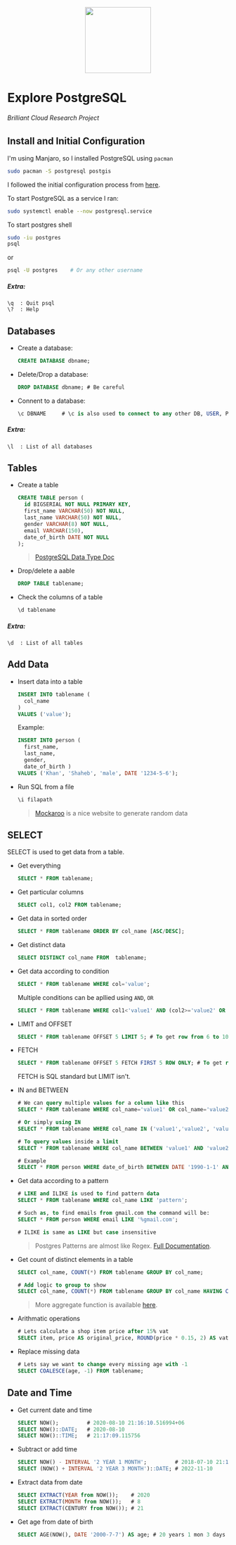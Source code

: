 <p align="center"><a href="https://www.postgresql.org/">
<img align="center" width="150" src="https://www.postgresql.org/media/img/about/press/elephant.png">
</a></p>

# Explore PostgreSQL

###### Brilliant Cloud Research Project

## Install and Initial Configuration

I'm using Manjaro, so I installed PostgreSQL using `pacman`

```sh
sudo pacman -S postgresql postgis
```

I followed the initial configuration process from [here](https://wiki.archlinux.org/index.php/PostgreSQL#Initial_configuration).

To start PostgreSQL as a service I ran:

```sh
sudo systemctl enable --now postgresql.service
```

To start postgres shell

```sh
sudo -iu postgres
psql
```

or

```sh
psql -U postgres    # Or any other username
```

##### Extra:

```
\q  : Quit psql
\?  : Help
```

## Databases

- Create a database:
  ```sql
  CREATE DATABASE dbname;
  ```
- Delete/Drop a database:
  ```sql
  DROP DATABASE dbname; # Be careful
  ```
- Connent to a database:
  ```sql
  \c DBNAME     # \c is also used to connect to any other DB, USER, PORT or HOST
  ```

##### Extra:

```
\l  : List of all databases
```

## Tables

- Create a table

  ```sql
  CREATE TABLE person (
    id BIGSERIAL NOT NULL PRIMARY KEY,
    first_name VARCHAR(50) NOT NULL,
    last_name VARCHAR(50) NOT NULL,
    gender VARCHAR(8) NOT NULL,
    email VARCHAR(150),
    date_of_birth DATE NOT NULL
  );
  ```

  > [PostgreSQL Data Type Doc](https://www.postgresql.org/docs/12/datatype.html)

- Drop/delete a aable

  ```sql
  DROP TABLE tablename;
  ```

- Check the columns of a table
  ```sql
  \d tablename
  ```

##### Extra:

```
\d  : List of all tables
```

## Add Data

- Insert data into a table

  ```sql
  INSERT INTO tablename (
    col_name
  )
  VALUES ('value');
  ```

  Example:

  ```sql
  INSERT INTO person (
    first_name,
    last_name,
    gender,
    date_of_birth )
  VALUES ('Khan', 'Shaheb', 'male', DATE '1234-5-6');
  ```

- Run SQL from a file

  ```sql
  \i filapath
  ```

  > [Mockaroo](https://www.mockaroo.com/) is a nice website to generate random data

## SELECT

SELECT is used to get data from a table.

- Get everything

  ```sql
  SELECT * FROM tablename;
  ```

- Get particular columns

  ```sql
  SELECT col1, col2 FROM tablename;
  ```

- Get data in sorted order

  ```sql
  SELECT * FROM tablename ORDER BY col_name [ASC/DESC];
  ```

- Get distinct data

  ```sql
  SELECT DISTINCT col_name FROM  tablename;
  ```

- Get data according to condition

  ```sql
  SELECT * FROM tablename WHERE col='value';
  ```

  Multiple conditions can be apllied using `AND`, `OR`

  ```sql
  SELECT * FROM tablename WHERE col1<'value1' AND (col2>='value2' OR col3<>'value3'); # <> is the not equal operator
  ```

- LIMIT and OFFSET

  ```sql
  SELECT * FROM tablename OFFSET 5 LIMIT 5; # To get row from 6 to 10
  ```

- FETCH

  ```sql
  SELECT * FROM tablename OFFSET 5 FETCH FIRST 5 ROW ONLY; # To get row from 6 to 10
  ```

  FETCH is SQL standard but LIMIT isn't.

- IN and BETWEEN

  ```sql
  # We can query multiple values for a column like this
  SELECT * FROM tablename WHERE col_name='value1' OR col_name='value2' OR col_name='value3';

  # Or simply using IN
  SELECT * FROM tablename WHERE col_name IN ('value1','value2', 'value3');

  # To query values inside a limit
  SELECT * FROM tablename WHERE col_name BETWEEN 'value1' AND 'value2';

  # Example
  SELECT * FROM person WHERE date_of_birth BETWEEN DATE '1990-1-1' AND '2010-1-1';
  ```

- Get data according to a pattern

  ```sql
  # LIKE and ILIKE is used to find pattern data
  SELECT * FROM tablename WHERE col_name LIKE 'pattern';

  # Such as, to find emails from gmail.com the command will be:
  SELECT * FROM person WHERE email LIKE '%gmail.com';

  # ILIKE is same as LIKE but case insensitive
  ```

  > Postgres Patterns are almost like Regex. [Full Documentation](https://www.postgresql.org/docs/9.3/functions-matching.html).

- Get count of distinct elements in a table

  ```sql
  SELECT col_name, COUNT(*) FROM tablename GROUP BY col_name;

  # Add logic to group to show
  SELECT col_name, COUNT(*) FROM tablename GROUP BY col_name HAVING COUNT(*) > 10;
  ```

  > More aggregate function is available [here](https://www.postgresql.org/docs/9.5/functions-aggregate.html).

- Arithmatic operations

  ```sql
  # Lets calculate a shop item price after 15% vat
  SELECT item, price AS original_price, ROUND(price * 0.15, 2) AS vat, price + ROUND(price * 0.15, 2) AS total_price FROM shop;
  ```

- Replace missing data

  ```sql
  # Lets say we want to change every missing age with -1
  SELECT COALESCE(age, -1) FROM tablename;
  ```

## Date and Time

- Get current date and time

  ```sql
  SELECT NOW();         # 2020-08-10 21:16:10.516994+06
  SELECT NOW()::DATE;   # 2020-08-10
  SELECT NOW()::TIME;   # 21:17:09.115756
  ```

- Subtract or add time

  ```sql
  SELECT NOW() - INTERVAL '2 YEAR 1 MONTH';         # 2018-07-10 21:18:32.667185+06
  SELECT (NOW() + INTERVAL '2 YEAR 3 MONTH')::DATE; # 2022-11-10
  ```

- Extract data from date

  ```sql
  SELECT EXTRACT(YEAR from NOW());    # 2020
  SELECT EXTRACT(MONTH from NOW());   # 8
  SELECT EXTRACT(CENTURY from NOW()); # 21
  ```

- Get age from date of birth

  ```sql
  SELECT AGE(NOW(), DATE '2000-7-7') AS age; # 20 years 1 mon 3 days 21:26:26.458119
  ```
